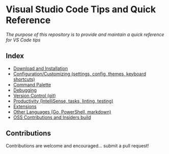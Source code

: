 # Visual Studio Code Tips and Quick Reference

*The purpose of this repository is to provide and maintain a quick reference for VS Code tips*

## Index

 - [Download and Installation](install.md)
 - [Configuration/Customizing (settings, config, themes, keyboard shortcuts)](config.md)
 - [Command Palette](command-palette.md)
 - [Debugging](debugging.md)
 - [Version Control (git)](git.md)
 - [Productivity (IntelliSense, tasks, linting, testing)](productivity.md)
 - [Extensions](extensions.md)
 - [Other Languages (Go, PowerShell, markdown)](other-languages.md)
 - [OSS Contributions and Insiders build](vscode-contrib.md)
 
## Contributions

Contributions are welcome and encouraged... submit a pull request!
